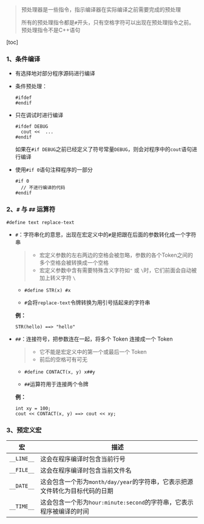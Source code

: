 > 预处理器是一些指令，指示编译器在实际编译之前需要完成的预处理
>
> 所有的预处理指令都是`#`开头，只有空格字符可以出现在预处理指令之前。预处理指令不是C++语句



[toc]

### 1、条件编译

- 有选择地对部分程序源码进行编译

- 条件预处理：

  ```
  #ifdef
  #endif
  ```

- 只在调试时进行编译

  ```
  #ifdef DEBUG
  	cout <<  ...
  #endif
  ```

  如果在`#if DEBUG`之前已经定义了符号常量`DEBUG`，则会对程序中的`cout`语句进行编译

- 使用`#if 0`语句注释程序的一部分

  ```
  #if 0
  	// 不进行编译的代码
  #endif
  ```

### 2、`#` 与 `##` 运算符

`#define text replace-text`

- `#`：字符串化的意思，出现在宏定义中的`#`是把跟在后面的参数转化成一个字符串

  > - 宏定义参数的左右两边的空格会被忽略，参数的各个Token之间的多个空格会被转换成一个空格
  > -  宏定义参数中含有需要特殊含义字符如`"` 或 `\`时，它们前面会自动被加上转义字符 `\`

  - `#define STR(x) #x`

  - `#`会将`replace-text`令牌转换为用引号括起来的字符串

  **例：**

  ```
  STR(hello) ==> "hello"
  ```

- `##`：连接符号，把参数连在一起，将多个 Token 连接成一个 Token

  > - 它不能是宏定义中的第一个或最后一个 Token
  > - 前后的空格可有可无

  - `#define CONTACT(x, y) x##y`

  - `##`运算符用于连接两个令牌

  **例：**

  ```
  int xy = 100;
  cout << CONTACT(x, y) ==> cout << xy;
  ```

### 3、预定义宏

| 宏         | 描述                                                         |
| ---------- | ------------------------------------------------------------ |
| `__LINE__` | 这会在程序编译时包含当前行号                                 |
| `__FILE__` | 这会在程序编译时包含当前文件名                               |
| `__DATE__` | 这会包含一个形为`month/day/year`的字符串，它表示把源文件转化为目标代码的日期 |
| `__TIME__` | 这会包含一个形为`hour:minute:second`的字符串，它表示程序被编译的时间 |



